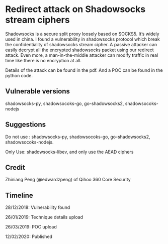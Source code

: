 # Redirect attack on Shadowsocks stream ciphers

Shadowsocks is a secure split proxy loosely based on SOCKS5. It’s widely used in china.
I found a vulnerability in shadowsocks protocol which break the confidentiality of
shadowsocks stream cipher. A passive attacker can easily decrypt all the encrypted shadowsocks packet using our redirect attack. Even more, a man-in-the-middle attacker can modify traffic in real time like there is no encryption at all.

Details of the attack can be found in the pdf. And a POC can be found in the python code.

## Vulnerable versions
shadowsocks-py, shadowsocoks-go, go-shadowsocks2, shadowsocoks-nodejs

## Suggestions
Do not use : shadowsocks-py, shadowsocoks-go, go-shadowsocks2, shadowsocoks-nodejs.

Only Use: shadowsocks-libev, and only use the AEAD ciphers

## Credit
Zhiniang Peng (@edwardzpeng) of Qihoo 360 Core Security

## Timeline
28/12/2018: Vulnerability found

26/01/2019: Technique details upload

26/03/2019: POC upload 

12/02/2020: Published 
